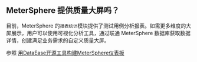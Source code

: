 ## MeterSphere 提供质量大屏吗？

目前，MeterSphere 的`报表统计`模块提供了测试用例分析报表。如需更多维度的大屏展示，用户可以使用可视化分析工具，通过联通 MeterSphere 数据库获取数据详情，创建满足业务需求的自定义质量大屏。

参照 [用DataEase开源工具构建MeterSphere仪表板](https://mp.weixin.qq.com/s/y2iTex78_Y8RaaWt6m57mg)

